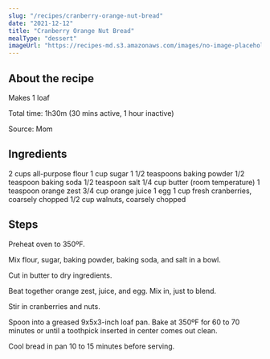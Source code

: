 ```yaml
---
slug: "/recipes/cranberry-orange-nut-bread"
date: "2021-12-12"
title: "Cranberry Orange Nut Bread"
mealType: "dessert"
imageUrl: "https://recipes-md.s3.amazonaws.com/images/no-image-placeholder.svg"
---
```


## About the recipe

Makes 1 loaf

Total time: 1h30m (30 mins active, 1 hour inactive)

Source: Mom

## Ingredients

2 cups all-purpose flour
1 cup sugar
1 1/2 teaspoons baking powder
1/2 teaspoon baking soda
1/2 teaspoon salt
1/4 cup butter (room temperature)
1 teaspoon orange zest
3/4 cup orange juice
1 egg
1 cup fresh cranberries, coarsely chopped
1/2 cup walnuts, coarsely chopped

## Steps

Preheat oven to 350ºF.

Mix flour, sugar, baking powder, baking soda, and salt in a bowl.

Cut in butter to dry ingredients.

Beat together orange zest, juice, and egg. Mix in, just to blend.

Stir in cranberries and nuts.

Spoon into a greased 9x5x3-inch loaf pan. Bake at 350ºF for 60 to 70 minutes or until a toothpick inserted in center comes out clean.

Cool bread in pan 10 to 15 minutes before serving.
